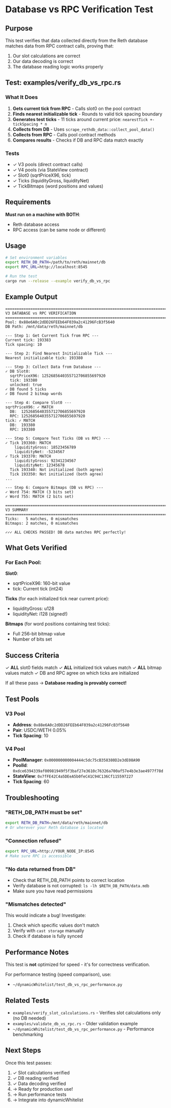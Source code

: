 # Database vs RPC Verification Test

## Purpose

This test verifies that data collected directly from the Reth database matches data from RPC contract calls, proving that:
1. Our slot calculations are correct
2. Our data decoding is correct
3. The database reading logic works properly

## Test: examples/verify_db_vs_rpc.rs

### What It Does

1. **Gets current tick from RPC** - Calls slot0 on the pool contract
2. **Finds nearest initializable tick** - Rounds to valid tick spacing boundary
3. **Generates test ticks** - 11 ticks around current price: `nearestTick +- tickSpacing * n`
4. **Collects from DB** - Uses `scrape_rethdb_data::collect_pool_data()`
5. **Collects from RPC** - Calls pool contract methods
6. **Compares results** - Checks if DB and RPC data match exactly

### Tests

- ✓ V3 pools (direct contract calls)
- ✓ V4 pools (via StateView contract)
- ✓ Slot0 (sqrtPriceX96, tick)
- ✓ Ticks (liquidityGross, liquidityNet)
- ✓ TickBitmaps (word positions and values)

## Requirements

**Must run on a machine with BOTH**:
- Reth database access
- RPC access (can be same node or different)

## Usage

```bash
# Set environment variables
export RETH_DB_PATH=/path/to/reth/mainnet/db
export RPC_URL=http://localhost:8545

# Run the test
cargo run --release --example verify_db_vs_rpc
```

## Example Output

```
================================================================================
V3 DATABASE vs RPC VERIFICATION
================================================================================
Pool: 0x88e6A0c2dDD26FEEb64F039a2c41296FcB3f5640
DB Path: /mnt/data/reth/mainnet/db

--- Step 1: Get Current Tick from RPC ---
Current tick: 193383
Tick spacing: 10

--- Step 2: Find Nearest Initializable Tick ---
Nearest initializable tick: 193380

--- Step 3: Collect Data from Database ---
✓ DB Slot0:
  sqrtPriceX96: 1252685640355712706855697920
  tick: 193380
  unlocked: true
✓ DB found 5 ticks
✓ DB found 2 bitmap words

--- Step 4: Compare Slot0 ---
sqrtPriceX96: ✓ MATCH
  DB:  1252685640355712706855697920
  RPC: 1252685640355712706855697920
tick: ✓ MATCH
  DB:  193380
  RPC: 193380

--- Step 5: Compare Test Ticks (DB vs RPC) ---
✓ Tick 193360: MATCH
    liquidityGross: 18523456789
    liquidityNet: -5234567
✓ Tick 193370: MATCH
    liquidityGross: 92341234567
    liquidityNet: 12345678
  Tick 193340: Not initialized (both agree)
  Tick 193350: Not initialized (both agree)
...

--- Step 6: Compare Bitmaps (DB vs RPC) ---
✓ Word 754: MATCH (3 bits set)
✓ Word 755: MATCH (2 bits set)

================================================================================
V3 SUMMARY
================================================================================
Ticks:   5 matches, 0 mismatches
Bitmaps: 2 matches, 0 mismatches

✓✓✓ ALL CHECKS PASSED! DB data matches RPC perfectly!
```

## What Gets Verified

### For Each Pool:

**Slot0**:
- sqrtPriceX96: 160-bit value
- tick: Current tick (int24)

**Ticks** (for each initialized tick near current price):
- liquidityGross: u128
- liquidityNet: i128 (signed!)

**Bitmaps** (for word positions containing test ticks):
- Full 256-bit bitmap value
- Number of bits set

## Success Criteria

✓ **ALL** slot0 fields match
✓ **ALL** initialized tick values match
✓ **ALL** bitmap values match
✓ DB and RPC agree on which ticks are initialized

If all these pass → **Database reading is provably correct!**

## Test Pools

### V3 Pool
- **Address**: `0x88e6A0c2dDD26FEEb64F039a2c41296FcB3f5640`
- **Pair**: USDC/WETH 0.05%
- **Tick Spacing**: 10

### V4 Pool
- **PoolManager**: `0x000000000004444c5dc75cB358380D2e3dE08A90`
- **PoolId**: `0xdce6394339af00981949f5f3baf27e3610c76326a700af57e4b3e3ae4977f78d`
- **StateView**: `0x7fFE42C4a5DEeA5b0feC41C94C136Cf115597227`
- **Tick Spacing**: 60

## Troubleshooting

### "RETH_DB_PATH must be set"
```bash
export RETH_DB_PATH=/mnt/data/reth/mainnet/db
# Or wherever your Reth database is located
```

### "Connection refused"
```bash
export RPC_URL=http://YOUR_NODE_IP:8545
# Make sure RPC is accessible
```

### "No data returned from DB"
- Check that RETH_DB_PATH points to correct location
- Verify database is not corrupted: `ls -lh $RETH_DB_PATH/data.mdb`
- Make sure you have read permissions

### "Mismatches detected"
This would indicate a bug! Investigate:
1. Check which specific values don't match
2. Verify with `cast storage` manually
3. Check if database is fully synced

## Performance Notes

This test is **not** optimized for speed - it's for correctness verification.

For performance testing (speed comparison), use:
- `~/dynamicWhitelist/test_db_vs_rpc_performance.py`

## Related Tests

- `examples/verify_slot_calculations.rs` - Verifies slot calculations only (no DB needed)
- `examples/validate_db_vs_rpc.rs` - Older validation example
- `~/dynamicWhitelist/test_db_vs_rpc_performance.py` - Performance benchmarking

## Next Steps

Once this test passes:
1. ✓ Slot calculations verified
2. ✓ DB reading verified
3. ✓ Data decoding verified
4. → Ready for production use!
5. → Run performance tests
6. → Integrate into dynamicWhitelist
